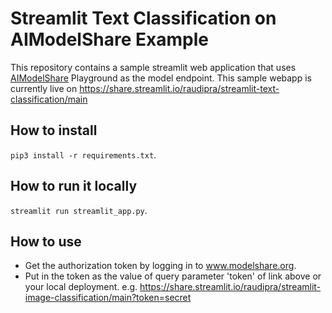 # Streamlit Text Classification on AIModelShare Example
This repository contains a sample streamlit web application that uses [AIModelShare](https://github.com/AIModelShare/aimodelshare) Playground as the model endpoint. This sample webapp is currently live on https://share.streamlit.io/raudipra/streamlit-text-classification/main

## How to install
`pip3 install -r requirements.txt`.

## How to run it locally
`streamlit run streamlit_app.py`.

## How to use
- Get the authorization token by logging in to www.modelshare.org.
- Put in the token as the value of query parameter 'token' of link above or your local deployment. e.g. https://share.streamlit.io/raudipra/streamlit-image-classification/main?token=secret
